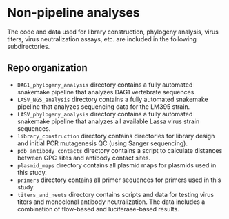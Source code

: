# Non-pipeline analyses
The code and data used for library construction, phylogeny analysis, virus titers, virus neutralization assays, etc. are included in the following subdirectories.

## Repo organization
 
* `DAG1_phylogeny_analysis` directory contains a fully automated snakemake pipeline that analyzes DAG1 vertebrate sequences. 
* `LASV_NGS_analysis` directory contains a fully automated snakemake pipeline that analyzes sequencing data for the LM395 strain. 
* `LASV_phylogeny_analysis` directory contains a fully automated snakemake pipeline that analyzes all available Lassa virus strain sequences. 
* `library_construction` directory contains directories for library design and initial PCR mutagenesis QC (using Sanger sequencing).
* `pdb_antibody_contacts` directory contains a script to calculate distances between GPC sites and antibody contact sites. 
* `plasmid_maps` directory contains all plasmid maps for plasmids used in this study.
* `primers` directory contains all primer sequences for primers used in this study.  
* `titers_and_neuts` directory contains scripts and data for testing virus titers and monoclonal antibody neutralization. The data includes a combination of flow-based and luciferase-based results.
